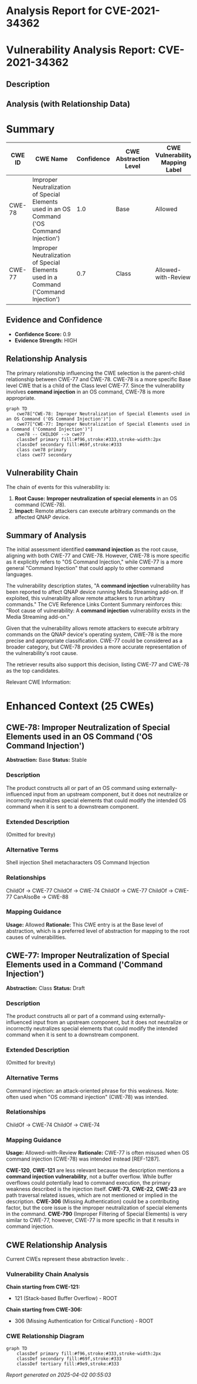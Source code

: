 # Analysis Report for CVE-2021-34362

# Vulnerability Analysis Report: CVE-2021-34362

## Description



## Analysis (with Relationship Data)

# Summary
| CWE ID | CWE Name | Confidence | CWE Abstraction Level | CWE Vulnerability Mapping Label | CWE-Vulnerability Mapping Notes |
|---|---|---|---|---|---|
| CWE-78 | Improper Neutralization of Special Elements used in an OS Command ('OS Command Injection') | 1.0 | Base | Allowed | Primary CWE |
| CWE-77 | Improper Neutralization of Special Elements used in a Command ('Command Injection') | 0.7 | Class | Allowed-with-Review | Secondary Candidate |

## Evidence and Confidence

*   **Confidence Score:** 0.9
*   **Evidence Strength:** HIGH

## Relationship Analysis
The primary relationship influencing the CWE selection is the parent-child relationship between CWE-77 and CWE-78. CWE-78 is a more specific Base level CWE that is a child of the Class level CWE-77. Since the vulnerability involves **command injection** in an OS command, CWE-78 is more appropriate.

```mermaid
graph TD
    cwe78["CWE-78: Improper Neutralization of Special Elements used in an OS Command ('OS Command Injection')"]
    cwe77["CWE-77: Improper Neutralization of Special Elements used in a Command ('Command Injection')"]
    cwe78 -- CHILDOF --> cwe77
    classDef primary fill:#f96,stroke:#333,stroke-width:2px
    classDef secondary fill:#69f,stroke:#333
    class cwe78 primary
    class cwe77 secondary
```

## Vulnerability Chain
The chain of events for this vulnerability is:
1.  **Root Cause:** **Improper neutralization of special elements** in an OS command (CWE-78).
2.  **Impact:** Remote attackers can execute arbitrary commands on the affected QNAP device.

## Summary of Analysis
The initial assessment identified **command injection** as the root cause, aligning with both CWE-77 and CWE-78. However, CWE-78 is more specific as it explicitly refers to "OS Command Injection," while CWE-77 is a more general "Command Injection" that could apply to other command languages.

The vulnerability description states, "A **command injection** vulnerability has been reported to affect QNAP device running Media Streaming add-on. If exploited, this vulnerability allow remote attackers to run arbitrary commands." The CVE Reference Links Content Summary reinforces this: "Root cause of vulnerability: A **command injection** vulnerability exists in the Media Streaming add-on."

Given that the vulnerability allows remote attackers to execute arbitrary commands on the QNAP device's operating system, CWE-78 is the more precise and appropriate classification. CWE-77 could be considered as a broader category, but CWE-78 provides a more accurate representation of the vulnerability's root cause.

The retriever results also support this decision, listing CWE-77 and CWE-78 as the top candidates.

Relevant CWE Information:

# Enhanced Context (25 CWEs)

## CWE-78: Improper Neutralization of Special Elements used in an OS Command ('OS Command Injection')
**Abstraction:** Base
**Status:** Stable

### Description
The product constructs all or part of an OS command using externally-influenced input from an upstream component, but it does not neutralize or incorrectly neutralizes special elements that could modify the intended OS command when it is sent to a downstream component.

### Extended Description
(Omitted for brevity)

### Alternative Terms
Shell injection
Shell metacharacters
OS Command Injection

### Relationships
ChildOf -> CWE-77
ChildOf -> CWE-74
ChildOf -> CWE-77
ChildOf -> CWE-77
CanAlsoBe -> CWE-88

### Mapping Guidance
**Usage:** Allowed
**Rationale:** This CWE entry is at the Base level of abstraction, which is a preferred level of abstraction for mapping to the root causes of vulnerabilities.

## CWE-77: Improper Neutralization of Special Elements used in a Command ('Command Injection')
**Abstraction:** Class
**Status:** Draft

### Description
The product constructs all or part of a command using externally-influenced input from an upstream component, but it does not neutralize or incorrectly neutralizes special elements that could modify the intended command when it is sent to a downstream component.

### Extended Description
(Omitted for brevity)

### Alternative Terms
Command injection: an attack-oriented phrase for this weakness. Note: often used when "OS command injection" (CWE-78) was intended.

### Relationships
ChildOf -> CWE-74
ChildOf -> CWE-74

### Mapping Guidance
**Usage:** Allowed-with-Review
**Rationale:** CWE-77 is often misused when OS command injection (CWE-78) was intended instead [REF-1287].

**CWE-120**, **CWE-121** are less relevant because the description mentions a **command injection vulnerability**, not a buffer overflow. While buffer overflows could potentially lead to command execution, the primary weakness described is the injection itself.
**CWE-73**, **CWE-22**, **CWE-23** are path traversal related issues, which are not mentioned or implied in the description.
**CWE-306** (Missing Authentication) could be a contributing factor, but the core issue is the improper neutralization of special elements in the command.
**CWE-790** (Improper Filtering of Special Elements) is very similar to CWE-77, however, CWE-77 is more specific in that it results in command injection.


## CWE Relationship Analysis

Current CWEs represent these abstraction levels: .


### Vulnerability Chain Analysis

**Chain starting from CWE-121:**
- 121 (Stack-based Buffer Overflow) - ROOT


**Chain starting from CWE-306:**
- 306 (Missing Authentication for Critical Function) - ROOT



### CWE Relationship Diagram

```mermaid
graph TD
    classDef primary fill:#f96,stroke:#333,stroke-width:2px
    classDef secondary fill:#69f,stroke:#333
    classDef tertiary fill:#9e9,stroke:#333
```



*Report generated on 2025-04-02 00:55:03*
